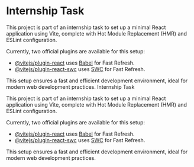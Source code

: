 # Internship Task

This project is part of an internship task to set up a minimal React application using Vite, complete with Hot Module Replacement (HMR) and ESLint configuration.

Currently, two official plugins are available for this setup:

- [@vitejs/plugin-react](https://github.com/vitejs/vite-plugin-react/blob/main/packages/plugin-react/README.md) uses [Babel](https://babeljs.io/) for Fast Refresh.
- [@vitejs/plugin-react-swc](https://github.com/vitejs/vite-plugin-react-swc) uses [SWC](https://swc.rs/) for Fast Refresh.

This setup ensures a fast and efficient development environment, ideal for modern web development practices.
Internship Task

This project is part of an internship task to set up a minimal React application using Vite, complete with Hot Module Replacement (HMR) and ESLint configuration.

Currently, two official plugins are available for this setup:

- [@vitejs/plugin-react](https://github.com/vitejs/vite-plugin-react/blob/main/packages/plugin-react/README.md) uses [Babel](https://babeljs.io/) for Fast Refresh.
- [@vitejs/plugin-react-swc](https://github.com/vitejs/vite-plugin-react-swc) uses [SWC](https://swc.rs/) for Fast Refresh.

This setup ensures a fast and efficient development environment, ideal for modern web development practices.
